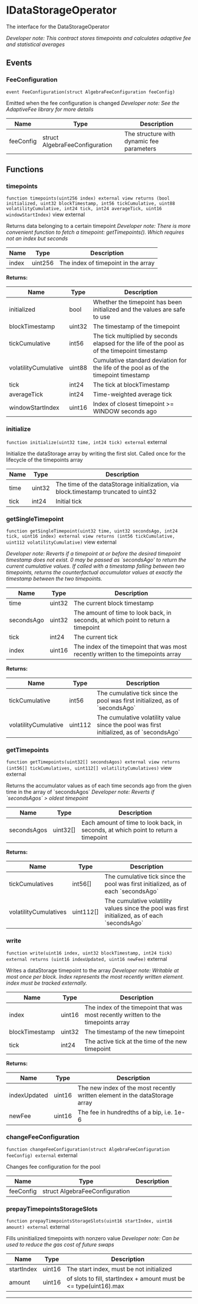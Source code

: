 

# IDataStorageOperator


The interface for the DataStorageOperator



*Developer note: This contract stores timepoints and calculates adaptive fee and statistical averages*


## Events
### FeeConfiguration


`event FeeConfiguration(struct AlgebraFeeConfiguration feeConfig)`  

Emitted when the fee configuration is changed
*Developer note: See the AdaptiveFee library for more details*



| Name | Type | Description |
| ---- | ---- | ----------- |
| feeConfig | struct AlgebraFeeConfiguration | The structure with dynamic fee parameters |




## Functions
### timepoints


`function timepoints(uint256 index) external view returns (bool initialized, uint32 blockTimestamp, int56 tickCumulative, uint88 volatilityCumulative, int24 tick, int24 averageTick, uint16 windowStartIndex)` view external

Returns data belonging to a certain timepoint
*Developer note: There is more convenient function to fetch a timepoint: getTimepoints(). Which requires not an index but seconds*



| Name | Type | Description |
| ---- | ---- | ----------- |
| index | uint256 | The index of timepoint in the array |

**Returns:**

| Name | Type | Description |
| ---- | ---- | ----------- |
| initialized | bool | Whether the timepoint has been initialized and the values are safe to use |
| blockTimestamp | uint32 | The timestamp of the timepoint |
| tickCumulative | int56 | The tick multiplied by seconds elapsed for the life of the pool as of the timepoint timestamp |
| volatilityCumulative | uint88 | Cumulative standard deviation for the life of the pool as of the timepoint timestamp |
| tick | int24 | The tick at blockTimestamp |
| averageTick | int24 | Time-weighted average tick |
| windowStartIndex | uint16 | Index of closest timepoint &gt;&#x3D; WINDOW seconds ago |

### initialize


`function initialize(uint32 time, int24 tick) external`  external

Initialize the dataStorage array by writing the first slot. Called once for the lifecycle of the timepoints array



| Name | Type | Description |
| ---- | ---- | ----------- |
| time | uint32 | The time of the dataStorage initialization, via block.timestamp truncated to uint32 |
| tick | int24 | Initial tick |


### getSingleTimepoint


`function getSingleTimepoint(uint32 time, uint32 secondsAgo, int24 tick, uint16 index) external view returns (int56 tickCumulative, uint112 volatilityCumulative)` view external


*Developer note: Reverts if a timepoint at or before the desired timepoint timestamp does not exist.
0 may be passed as &#x60;secondsAgo&#x27; to return the current cumulative values.
If called with a timestamp falling between two timepoints, returns the counterfactual accumulator values
at exactly the timestamp between the two timepoints.*



| Name | Type | Description |
| ---- | ---- | ----------- |
| time | uint32 | The current block timestamp |
| secondsAgo | uint32 | The amount of time to look back, in seconds, at which point to return a timepoint |
| tick | int24 | The current tick |
| index | uint16 | The index of the timepoint that was most recently written to the timepoints array |

**Returns:**

| Name | Type | Description |
| ---- | ---- | ----------- |
| tickCumulative | int56 | The cumulative tick since the pool was first initialized, as of &#x60;secondsAgo&#x60; |
| volatilityCumulative | uint112 | The cumulative volatility value since the pool was first initialized, as of &#x60;secondsAgo&#x60; |

### getTimepoints


`function getTimepoints(uint32[] secondsAgos) external view returns (int56[] tickCumulatives, uint112[] volatilityCumulatives)` view external

Returns the accumulator values as of each time seconds ago from the given time in the array of &#x60;secondsAgos&#x60;
*Developer note: Reverts if &#x60;secondsAgos&#x60; &gt; oldest timepoint*



| Name | Type | Description |
| ---- | ---- | ----------- |
| secondsAgos | uint32[] | Each amount of time to look back, in seconds, at which point to return a timepoint |

**Returns:**

| Name | Type | Description |
| ---- | ---- | ----------- |
| tickCumulatives | int56[] | The cumulative tick since the pool was first initialized, as of each &#x60;secondsAgo&#x60; |
| volatilityCumulatives | uint112[] | The cumulative volatility values since the pool was first initialized, as of each &#x60;secondsAgo&#x60; |

### write


`function write(uint16 index, uint32 blockTimestamp, int24 tick) external returns (uint16 indexUpdated, uint16 newFee)`  external

Writes a dataStorage timepoint to the array
*Developer note: Writable at most once per block. Index represents the most recently written element. index must be tracked externally.*



| Name | Type | Description |
| ---- | ---- | ----------- |
| index | uint16 | The index of the timepoint that was most recently written to the timepoints array |
| blockTimestamp | uint32 | The timestamp of the new timepoint |
| tick | int24 | The active tick at the time of the new timepoint |

**Returns:**

| Name | Type | Description |
| ---- | ---- | ----------- |
| indexUpdated | uint16 | The new index of the most recently written element in the dataStorage array |
| newFee | uint16 | The fee in hundredths of a bip, i.e. 1e-6 |

### changeFeeConfiguration


`function changeFeeConfiguration(struct AlgebraFeeConfiguration feeConfig) external`  external

Changes fee configuration for the pool



| Name | Type | Description |
| ---- | ---- | ----------- |
| feeConfig | struct AlgebraFeeConfiguration |  |


### prepayTimepointsStorageSlots


`function prepayTimepointsStorageSlots(uint16 startIndex, uint16 amount) external`  external

Fills uninitialized timepoints with nonzero value
*Developer note: Can be used to reduce the gas cost of future swaps*



| Name | Type | Description |
| ---- | ---- | ----------- |
| startIndex | uint16 | The start index, must be not initialized |
| amount | uint16 | of slots to fill, startIndex + amount must be &lt;&#x3D; type(uint16).max |






---

